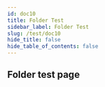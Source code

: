 ```yaml
---
id: doc10
title: Folder Test
sidebar_label: Folder Test
slug: /test/doc10
hide_title: false
hide_table_of_contents: false
---
```


## Folder test page
